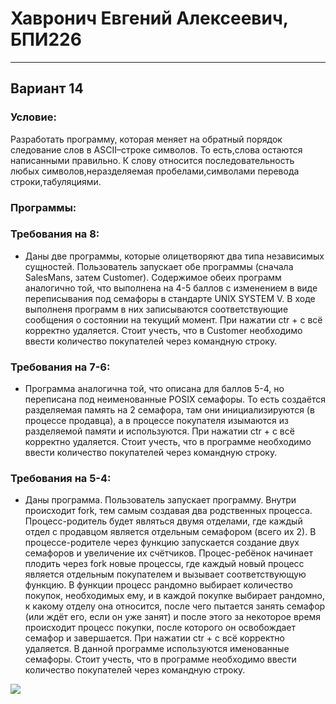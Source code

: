 # Хавронич Евгений Алексеевич, БПИ226
---
## Вариант 14
### Условие:
Разработать программу, которая меняет на обратный порядок следование слов в ASCII–строке символов. То есть,слова остаются написанными правильно. К слову относится последовательность любых символов,неразделяемая пробелами,символами перевода строки,табуляциями.
### Программы:

### Требования на 8:
- Даны две программы, которые олицетворяют два типа независимых сущностей. Пользователь запускает обе программы (сначала SalesMans, затем Customer). Содержимое обеих программ аналогично той, что выполнена на 4-5 баллов с изменением в виде переписывания под семафоры в стандарте UNIX SYSTEM V. В ходе выполненя программ в них записываются соответствующие сообщения о состоянии на текущий момент. При нажатии ctr + c всё корректно удаляется. Стоит учесть, что в Customer необходимо ввести количество покупателей через командную строку.

### Требования на 7-6:
- Программа аналогична той, что описана для баллов 5-4, но переписана под неименованные POSIX семафоры. То есть создаётся разделяемая память на 2 семафора, там они инициализируются (в процессе продавца), а в процессе покупателя изымаются из разделяемой памяти и используются. При нажатии ctr + c всё корректно удаляется. Стоит учесть, что в программе необходимо ввести количество покупателей через командную строку.

### Требования на 5-4:
- Даны программа. Пользователь запускает программу. Внутри происходит fork, тем самым создавая два родственных процесса. Процесс-родитель будет являться двумя отделами, где каждый отдел с продавцом является отдельным семафором (всего их 2). В процессе-родителе через функцию запускается создание двух семафоров и увеличение их счётчиков. Процес-ребёнок начинает плодить через fork новые процессы, где каждый новый процесс является отдельным покупателем и вызывает соответствующую функцию. В функции процесс рандомно выбирает количество покупок, необходимых ему, и в каждой покупке выбирает рандомно, к какому отделу она относится, после чего пытается занять семафор (или ждёт его, если он уже занят) и после этого за некоторое время происходит процесс покупки, после которого он освобождает семафор и завершается. При нажатии ctr + c всё корректно удаляется. В данной программе используются именованные семафоры. Стоит учесть, что в программе необходимо ввести количество покупателей через командную строку.


![](https://i.pinimg.com/564x/d8/97/a8/d897a8106f35d2125e8d814178ba9322.jpg)
